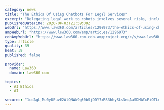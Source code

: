 ```yaml
---
category: news
title: "The Ethics Of Using Chatbots For Legal Services"
excerpt: "Delegating legal work to robots involves several risks, including running afoul of statutes dictating unauthorized practice of law, but with the right precautions, law firms can lawfully employ artificially intelligent chatbots that can imitate human conversations,"
publishedDateTime: 2020-08-03T21:59:00Z
webUrl: "https://www.law360.com/articles/1296973/the-ethics-of-using-chatbots-for-legal-services"
ampWebUrl: "https://www.law360.com/amp/articles/1296973"
cdnAmpWebUrl: "https://www-law360-com.cdn.ampproject.org/c/s/www.law360.com/amp/articles/1296973"
type: article
quality: 39
heat: 39
published: false

provider:
  name: Law360
  domain: law360.com

topics:
  - AI Ethics
  - AI

secured: "1cdAgLjMu0yUEuvU2AlQNWk9g30bSjDDY7nRS3hhySLs3eqAaSDMAZxFiOTLejYbrO/MD5RNAIPIPHjd+kqmrkcWFdrERS/Y81k0N4AQYyUw8JH1kY5GLLhq3UX2eIeUg80sb2ZGWxayWGPnoFHVE7OKO0DdVOKwkMBbPd2sq6Cwg7qrWSXRcpiDYEMgswWvnckcwvIrtkOc3hoeAXiqkBliCkPc3AibThaHcCXRPBm49n7DcNEzqBbyDVJoj2MJDXaOPPi3Bdd2jpvRwxf0BY8QXK9h0mc9jEsGML+urarlzp/tG2cQtwxvTj7w70oVLRVjO4LPfewNohl/M2l50g==;YN8kNZkEpw6DN1l91B1jtg=="
---
```


